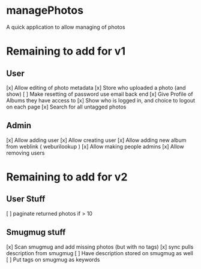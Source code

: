 # managePhotos
A quick application to allow managing of photos

# Remaining to add for v1
## User
[x] Allow editing of photo metadata
[x] Store who uploaded a photo (and show)
[ ] Make resetting of password use email back end
[x] Give Profile of Albums they have access to
[x] Show who is logged in, and choice to logout on each page
[x] Search for all untagged photos

## Admin
[x] Allow adding user
[x] Allow creating user
[x] Allow adding new album from weblink ( weburilookup )
[x] Allow making people admins
[x] Allow removing users


# Remaining to add for v2
## User Stuff
[ ] paginate returned photos if > 10

## Smugmug stuff
[x] Scan smugmug and add missing photos (but with no tags)
[x] sync pulls description from smugmug
[ ] Have description stored on smugmug as well
[ ] Put tags on smugmug as keywords

